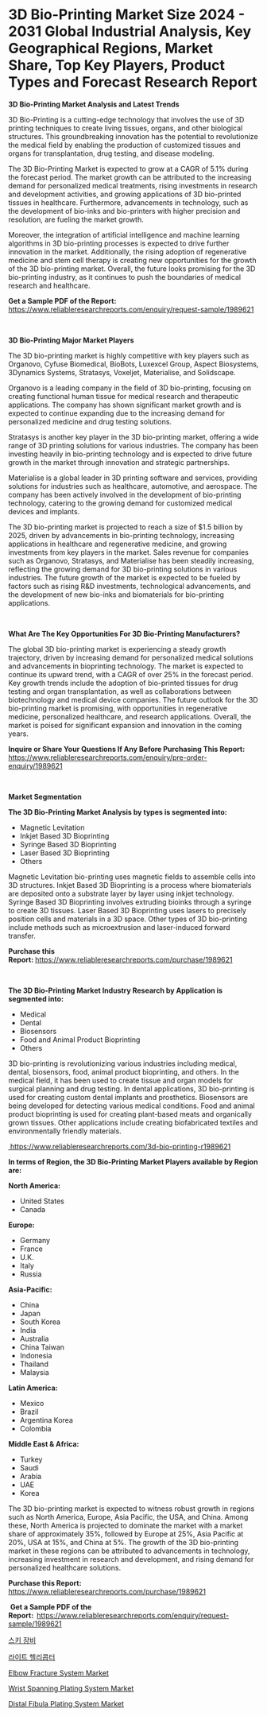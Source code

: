 <p><h1>3D Bio-Printing Market Size 2024 - 2031 Global Industrial Analysis, Key Geographical Regions, Market Share, Top Key Players, Product Types and Forecast Research Report</h1></p><p><strong>3D Bio-Printing Market Analysis and Latest Trends</strong></p>
<p><p>3D Bio-Printing is a cutting-edge technology that involves the use of 3D printing techniques to create living tissues, organs, and other biological structures. This groundbreaking innovation has the potential to revolutionize the medical field by enabling the production of customized tissues and organs for transplantation, drug testing, and disease modeling.</p><p>The 3D Bio-Printing Market is expected to grow at a CAGR of 5.1% during the forecast period. The market growth can be attributed to the increasing demand for personalized medical treatments, rising investments in research and development activities, and growing applications of 3D bio-printed tissues in healthcare. Furthermore, advancements in technology, such as the development of bio-inks and bio-printers with higher precision and resolution, are fueling the market growth.</p><p>Moreover, the integration of artificial intelligence and machine learning algorithms in 3D bio-printing processes is expected to drive further innovation in the market. Additionally, the rising adoption of regenerative medicine and stem cell therapy is creating new opportunities for the growth of the 3D bio-printing market. Overall, the future looks promising for the 3D bio-printing industry, as it continues to push the boundaries of medical research and healthcare.</p></p>
<p><strong>Get a Sample PDF of the Report:&nbsp;</strong> <a href="https://www.reliableresearchreports.com/enquiry/request-sample/1989621">https://www.reliableresearchreports.com/enquiry/request-sample/1989621</a></p>
<p>&nbsp;</p>
<p><strong>3D Bio-Printing Major Market Players</strong></p>
<p><p>The 3D bio-printing market is highly competitive with key players such as Organovo, Cyfuse Biomedical, BioBots, Luxexcel Group, Aspect Biosystems, 3Dynamics Systems, Stratasys, Voxeljet, Materialise, and Solidscape. </p><p>Organovo is a leading company in the field of 3D bio-printing, focusing on creating functional human tissue for medical research and therapeutic applications. The company has shown significant market growth and is expected to continue expanding due to the increasing demand for personalized medicine and drug testing solutions. </p><p>Stratasys is another key player in the 3D bio-printing market, offering a wide range of 3D printing solutions for various industries. The company has been investing heavily in bio-printing technology and is expected to drive future growth in the market through innovation and strategic partnerships. </p><p>Materialise is a global leader in 3D printing software and services, providing solutions for industries such as healthcare, automotive, and aerospace. The company has been actively involved in the development of bio-printing technology, catering to the growing demand for customized medical devices and implants.</p><p>The 3D bio-printing market is projected to reach a size of $1.5 billion by 2025, driven by advancements in bio-printing technology, increasing applications in healthcare and regenerative medicine, and growing investments from key players in the market. Sales revenue for companies such as Organovo, Stratasys, and Materialise has been steadily increasing, reflecting the growing demand for 3D bio-printing solutions in various industries. The future growth of the market is expected to be fueled by factors such as rising R&D investments, technological advancements, and the development of new bio-inks and biomaterials for bio-printing applications.</p></p>
<p>&nbsp;</p>
<p><strong>What Are The Key Opportunities For 3D Bio-Printing Manufacturers?</strong></p>
<p><p>The global 3D bio-printing market is experiencing a steady growth trajectory, driven by increasing demand for personalized medical solutions and advancements in bioprinting technology. The market is expected to continue its upward trend, with a CAGR of over 25% in the forecast period. Key growth trends include the adoption of bio-printed tissues for drug testing and organ transplantation, as well as collaborations between biotechnology and medical device companies. The future outlook for the 3D bio-printing market is promising, with opportunities in regenerative medicine, personalized healthcare, and research applications. Overall, the market is poised for significant expansion and innovation in the coming years.</p></p>
<p><strong>Inquire or Share Your Questions If Any Before Purchasing This Report:</strong> <a href="https://www.reliableresearchreports.com/enquiry/pre-order-enquiry/1989621">https://www.reliableresearchreports.com/enquiry/pre-order-enquiry/1989621</a></p>
<p>&nbsp;</p>
<p><strong>Market Segmentation</strong></p>
<p><strong>The 3D Bio-Printing Market Analysis by types is segmented into:</strong></p>
<p><ul><li>Magnetic Levitation</li><li>Inkjet Based 3D Bioprinting</li><li>Syringe Based 3D Bioprinting</li><li>Laser Based 3D Bioprinting</li><li>Others</li></ul></p>
<p><p>Magnetic Levitation bio-printing uses magnetic fields to assemble cells into 3D structures. Inkjet Based 3D Bioprinting is a process where biomaterials are deposited onto a substrate layer by layer using inkjet technology. Syringe Based 3D Bioprinting involves extruding bioinks through a syringe to create 3D tissues. Laser Based 3D Bioprinting uses lasers to precisely position cells and materials in a 3D space. Other types of 3D bio-printing include methods such as microextrusion and laser-induced forward transfer.</p></p>
<p><strong>Purchase this Report:&nbsp;</strong><a href="https://www.reliableresearchreports.com/purchase/1989621">https://www.reliableresearchreports.com/purchase/1989621</a></p>
<p>&nbsp;</p>
<p><strong>The 3D Bio-Printing Market Industry Research by Application is segmented into:</strong></p>
<p><ul><li>Medical</li><li>Dental</li><li>Biosensors</li><li>Food and Animal Product Bioprinting</li><li>Others</li></ul></p>
<p><p>3D bio-printing is revolutionizing various industries including medical, dental, biosensors, food, animal product bioprinting, and others. In the medical field, it has been used to create tissue and organ models for surgical planning and drug testing. In dental applications, 3D bio-printing is used for creating custom dental implants and prosthetics. Biosensors are being developed for detecting various medical conditions. Food and animal product bioprinting is used for creating plant-based meats and organically grown tissues. Other applications include creating biofabricated textiles and environmentally friendly materials.</p></p>
<p><a href="https://www.reliableresearchreports.com/3d-bio-printing-r1989621">&nbsp;https://www.reliableresearchreports.com/3d-bio-printing-r1989621</a></p>
<p><strong>In terms of Region, the 3D Bio-Printing Market Players available by Region are:</strong></p>
<p>
    <p> <strong> North America: </strong>
        <ul>
            <li>United States</li>
            <li>Canada</li>
        </ul>
        </p> 
    <p> <strong> Europe: </strong>
        <ul>
            <li>Germany</li>
            <li>France</li>
            <li>U.K.</li>
            <li>Italy</li>
            <li>Russia</li>
        </ul>
        </p> 
    <p> <strong> Asia-Pacific: </strong>
        <ul>
            <li>China</li>
            <li>Japan</li>
            <li>South Korea</li>
            <li>India</li>
            <li>Australia</li>
            <li>China Taiwan</li>
            <li>Indonesia</li>
            <li>Thailand</li>
            <li>Malaysia</li>
        </ul>
        </p> 
    <p> <strong> Latin America: </strong>
        <ul>
            <li>Mexico</li>
            <li>Brazil</li>
            <li>Argentina Korea</li>
            <li>Colombia</li>
        </ul>
        </p> 
    <p> <strong> Middle East & Africa: </strong>
        <ul>
            <li>Turkey</li>
            <li>Saudi</li>
            <li>Arabia</li>
            <li>UAE</li>
            <li>Korea</li>
        </ul>
    </p>
    </p>
<p><p>The 3D bio-printing market is expected to witness robust growth in regions such as North America, Europe, Asia Pacific, the USA, and China. Among these, North America is projected to dominate the market with a market share of approximately 35%, followed by Europe at 25%, Asia Pacific at 20%, USA at 15%, and China at 5%. The growth of the 3D bio-printing market in these regions can be attributed to advancements in technology, increasing investment in research and development, and rising demand for personalized healthcare solutions.</p></p>
<p><strong>Purchase this Report: </strong><a href="https://www.reliableresearchreports.com/purchase/1989621">https://www.reliableresearchreports.com/purchase/1989621</a></p>
<p>&nbsp;<strong>Get a Sample PDF of the Report:&nbsp;&nbsp;</strong><a href="https://www.reliableresearchreports.com/enquiry/request-sample/1989621">https://www.reliableresearchreports.com/enquiry/request-sample/1989621</a></p>
<p><strong></strong></p>
<p><p><a href="https://github.com/jimahmed0511/Market-Research-Report-List-2/blob/main/593268477326.md">스키 장비</a></p><p><a href="https://github.com/ahmadrevanz10/Market-Research-Report-List-2/blob/main/629256577327.md">라이트 헬리콥터</a></p><p><a href="https://github.com/nafisalvee228/Market-Research-Report-List-1/blob/main/elbow-fracture-system-market.md">Elbow Fracture System Market</a></p><p><a href="https://github.com/zolotuy145/Market-Research-Report-List-1/blob/main/wrist-spanning-plating-system-market.md">Wrist Spanning Plating System Market</a></p><p><a href="https://github.com/amirhossen31/Market-Research-Report-List-1/blob/main/distal-fibula-plating-system-market.md">Distal Fibula Plating System Market</a></p></p>